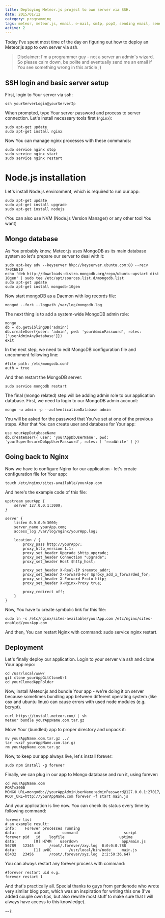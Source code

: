 ```yaml
---
title: Deploying Meteor.js project to own server via SSH.
date: 2015/01/12
category: programming
tags: meteor, meteor.js, email, e-mail, smtp, pop3, sending email, sending emails, js, javascript, back-end, front-end, fullstack, node, node.js
active: 2
---
```


Today I've spent most time of the day on figuring out how to deploy an Meteor.js app to own server via ssh.

> Disclaimer: I'm a programmer guy - not a server an admin's wizard. So please calm down, be polite and eventually send me an email if You see something wrong in this article ;)

## SSH login and basic server setup

First, login to Your server via ssh:

```
ssh yourServerLogin@yourServerIp
```

When prompted, type Your server password and process to server connection. Let's install necessary tools first (`nginx`):

```
sudo apt-get update
sudo apt-get install nginx
```

Now You can manage nginx processes with these commands:

```
sudo service nginx stop
sudo service nginx start
sudo service nginx restart
```

# Node.js installation

Let's install Node.js environment, which is required to run our app:

```
sudo apt-get update
sudo apt-get install upgrade
sudo apt-get install nodejs
```

(You can also use NVM (Node.js Version Manager) or any other tool You want)

## Mongo database

As You probably know, Meteor.js uses MongoDB as its main database system so let's prepare our server to deal with it:

```
sudo apt-key adv --keyserver hkp://keyserver.ubuntu.com:80 --recv 7F0CEB10
echo 'deb http://downloads-distro.mongodb.org/repo/ubuntu-upstart dist 10gen' | sudo tee /etc/apt/sources.list.d/mongodb.list
sudo apt-get update
sudo apt-get install mongodb-10gen
```

Now start mongoDB as a Daemon with log records file:

```
mongod --fork --logpath /var/log/mongodb.log
```

The next thing is to add a system-wide MongoDB admin role:

```
mongo
db = db.getSiblingDB('admin')
db.createUser({user: 'admin', pwd: 'yourAdminPassword', roles: ['userAdminAnyDatabase']})
exit
```

In the next step, we need to edit MongoDB configuration file and uncomment following line:

```
#file path: /etc/mongodb.conf
auth = true
```

And then restart the MongoDB server:

```
sudo service mongodb restart
```

The final (mongo related) step will be adding admin role to our application database. First, we need to login to our MongoDB admin account:

```
mongo -u admin -p --authenticationDatabase admin
```

You will be asked for the password that You've set at one of the previous steps. After that You can create user and database for Your app:

```
use yourAppDatabaseName
db.createUser({ user: 'yourAppDbUserName', pwd: 'yourSuperSecureDbAppUserPassword', roles: [ 'readWrite' ] })
```

## Going back to Nginx

Now we have to configure Nginx for our application - let's create configuration file for Your app:

```
touch /etc/nginx/sites-available/yourApp.com
```

And here's the example code of this file:

```
upstream yourApp {
    server 127.0.0.1:3000;
}

server {
    listen 0.0.0.0:3000;
    server_name yourApp.com;
    access_log /var/log/nginx/yourApp.log;

    location / {
        proxy_pass http://yourApp/;
        proxy_http_version 1.1;
        proxy_set_header Upgrade $http_upgrade;
        proxy_set_header Connection "upgrade";
        proxy_set_header Host $http_host;

        proxy_set_header X-Real-IP $remote_addr;
        proxy_set_header X-Forward-For $proxy_add_x_forwarded_for;
        proxy_set_header X-Forward-Proto http;
        proxy_set_header X-Nginx-Proxy true;

        proxy_redirect off;
    }
}
```

Now, You have to create symbolic link for this file:

```
sudo ln -s /etc/nginx/sites-available/yourApp.com /etc/nginx/sites-enabled/yourApp.com
```

And then, You can restart Nginx with command: sudo service nginx restart.

## Deployment

Let's finally deploy our application. Login to your server via ssh and clone Your app repo:

```
cd /usr/local/www/
git clone yourAppGitCloneUrl
cd yourClonedAppFolder
```

Now, install Meteor.js and bundle Your app - we're doing it on server because sometimes bundling app between different operating system (like osx and ubuntu linux) can cause errors with used node modules (e.g. bcrypt).

```
curl https://install.meteor.com/ | sh
meteor bundle yourAppName.com.tar.gz
```

Move Your (bundled) app to proper directory and unpack it:

```
mv yourAppName.com.tar.gz ../
tar -vxzf yourAppName.com.tar.gz
rm yourAppName.com.tar.gz
```

Now, to keep our app always live, let's install forever:

```
sudo npm install -g forever
```

Finally, we can plug in our app to Mongo database and run it, using forever:

```
cd yourAppName.com
PORT=3000 MONGO_URL=mongodb://yourAppAdminUserName:adminPassword@127.0.0.1:27017/yourAppName ROOT_URL=http://yourAppName.com forever -f start main.js
```

And your application is live now. You can check its status every time by following command:

```
forever list
# an example result:
info:    Forever processes running
data:        uid          command                     script              forever pid   id    logfile                         uptime
data:        [0] H74M    userdown                    app/main.js     56789   12345       /root/.forever/zxy.log  0:0:0:0.788
data:        [1] uv8C        /usr/local/bin/node     main.js         65432   23456       /root/.forever/xyz.log  2:2:50:36.647
```

You can always restart any forever process with command:

```
#forever restart uid e.g.
forever restart 1
```

And that's practically all. Special thanks to guys from gentlenode who wrote very similar blog post, which was an inspiration for writing this one (I've added couple own tips, but also rewrite most stuff to make sure that I will always have access to this knowledge).

-- ł.

